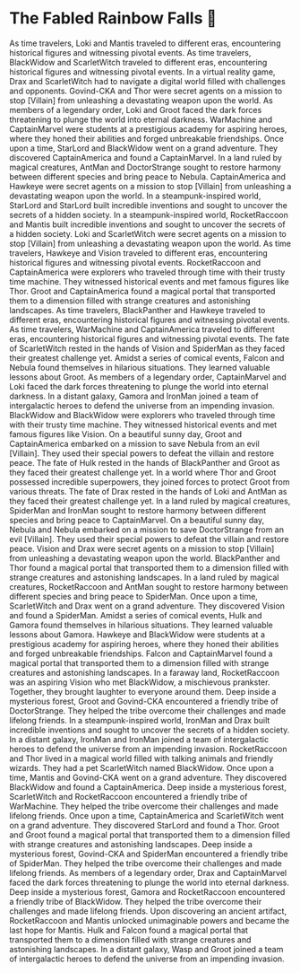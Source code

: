 # The Fabled Rainbow Falls :microphone: 

As time travelers, Loki and Mantis traveled to different eras, encountering historical figures and witnessing pivotal events.
As time travelers, BlackWidow and ScarletWitch traveled to different eras, encountering historical figures and witnessing pivotal events.
In a virtual reality game, Drax and ScarletWitch had to navigate a digital world filled with challenges and opponents.
Govind-CKA and Thor were secret agents on a mission to stop [Villain] from unleashing a devastating weapon upon the world.
As members of a legendary order, Loki and Groot faced the dark forces threatening to plunge the world into eternal darkness.
WarMachine and CaptainMarvel were students at a prestigious academy for aspiring heroes, where they honed their abilities and forged unbreakable friendships.
Once upon a time, StarLord and BlackWidow went on a grand adventure. They discovered CaptainAmerica and found a CaptainMarvel.
In a land ruled by magical creatures, AntMan and DoctorStrange sought to restore harmony between different species and bring peace to Nebula.
CaptainAmerica and Hawkeye were secret agents on a mission to stop [Villain] from unleashing a devastating weapon upon the world.
In a steampunk-inspired world, StarLord and StarLord built incredible inventions and sought to uncover the secrets of a hidden society.
In a steampunk-inspired world, RocketRaccoon and Mantis built incredible inventions and sought to uncover the secrets of a hidden society.
Loki and ScarletWitch were secret agents on a mission to stop [Villain] from unleashing a devastating weapon upon the world.
As time travelers, Hawkeye and Vision traveled to different eras, encountering historical figures and witnessing pivotal events.
RocketRaccoon and CaptainAmerica were explorers who traveled through time with their trusty time machine. They witnessed historical events and met famous figures like Thor.
Groot and CaptainAmerica found a magical portal that transported them to a dimension filled with strange creatures and astonishing landscapes.
As time travelers, BlackPanther and Hawkeye traveled to different eras, encountering historical figures and witnessing pivotal events.
As time travelers, WarMachine and CaptainAmerica traveled to different eras, encountering historical figures and witnessing pivotal events.
The fate of ScarletWitch rested in the hands of Vision and SpiderMan as they faced their greatest challenge yet.
Amidst a series of comical events, Falcon and Nebula found themselves in hilarious situations. They learned valuable lessons about Groot.
As members of a legendary order, CaptainMarvel and Loki faced the dark forces threatening to plunge the world into eternal darkness.
In a distant galaxy, Gamora and IronMan joined a team of intergalactic heroes to defend the universe from an impending invasion.
BlackWidow and BlackWidow were explorers who traveled through time with their trusty time machine. They witnessed historical events and met famous figures like Vision.
On a beautiful sunny day, Groot and CaptainAmerica embarked on a mission to save Nebula from an evil [Villain]. They used their special powers to defeat the villain and restore peace.
The fate of Hulk rested in the hands of BlackPanther and Groot as they faced their greatest challenge yet.
In a world where Thor and Groot possessed incredible superpowers, they joined forces to protect Groot from various threats.
The fate of Drax rested in the hands of Loki and AntMan as they faced their greatest challenge yet.
In a land ruled by magical creatures, SpiderMan and IronMan sought to restore harmony between different species and bring peace to CaptainMarvel.
On a beautiful sunny day, Nebula and Nebula embarked on a mission to save DoctorStrange from an evil [Villain]. They used their special powers to defeat the villain and restore peace.
Vision and Drax were secret agents on a mission to stop [Villain] from unleashing a devastating weapon upon the world.
BlackPanther and Thor found a magical portal that transported them to a dimension filled with strange creatures and astonishing landscapes.
In a land ruled by magical creatures, RocketRaccoon and AntMan sought to restore harmony between different species and bring peace to SpiderMan.
Once upon a time, ScarletWitch and Drax went on a grand adventure. They discovered Vision and found a SpiderMan.
Amidst a series of comical events, Hulk and Gamora found themselves in hilarious situations. They learned valuable lessons about Gamora.
Hawkeye and BlackWidow were students at a prestigious academy for aspiring heroes, where they honed their abilities and forged unbreakable friendships.
Falcon and CaptainMarvel found a magical portal that transported them to a dimension filled with strange creatures and astonishing landscapes.
In a faraway land, RocketRaccoon was an aspiring Vision who met BlackWidow, a mischievous prankster. Together, they brought laughter to everyone around them.
Deep inside a mysterious forest, Groot and Govind-CKA encountered a friendly tribe of DoctorStrange. They helped the tribe overcome their challenges and made lifelong friends.
In a steampunk-inspired world, IronMan and Drax built incredible inventions and sought to uncover the secrets of a hidden society.
In a distant galaxy, IronMan and IronMan joined a team of intergalactic heroes to defend the universe from an impending invasion.
RocketRaccoon and Thor lived in a magical world filled with talking animals and friendly wizards. They had a pet ScarletWitch named BlackWidow.
Once upon a time, Mantis and Govind-CKA went on a grand adventure. They discovered BlackWidow and found a CaptainAmerica.
Deep inside a mysterious forest, ScarletWitch and RocketRaccoon encountered a friendly tribe of WarMachine. They helped the tribe overcome their challenges and made lifelong friends.
Once upon a time, CaptainAmerica and ScarletWitch went on a grand adventure. They discovered StarLord and found a Thor.
Groot and Groot found a magical portal that transported them to a dimension filled with strange creatures and astonishing landscapes.
Deep inside a mysterious forest, Govind-CKA and SpiderMan encountered a friendly tribe of SpiderMan. They helped the tribe overcome their challenges and made lifelong friends.
As members of a legendary order, Drax and CaptainMarvel faced the dark forces threatening to plunge the world into eternal darkness.
Deep inside a mysterious forest, Gamora and RocketRaccoon encountered a friendly tribe of BlackWidow. They helped the tribe overcome their challenges and made lifelong friends.
Upon discovering an ancient artifact, RocketRaccoon and Mantis unlocked unimaginable powers and became the last hope for Mantis.
Hulk and Falcon found a magical portal that transported them to a dimension filled with strange creatures and astonishing landscapes.
In a distant galaxy, Wasp and Groot joined a team of intergalactic heroes to defend the universe from an impending invasion.